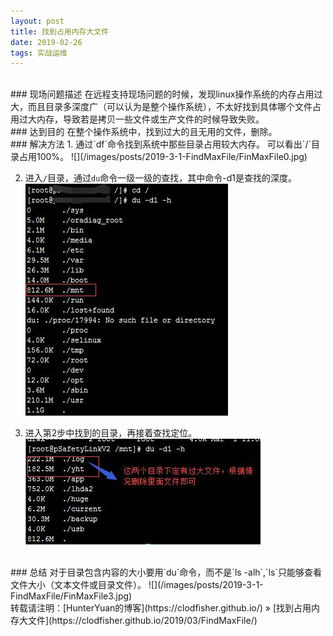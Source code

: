 ```yaml
---
layout: post    
title: 找到占用内存大文件    
date: 2019-02-26    
tags: 实战运维              
---
```

<br>
### 现场问题描述            
在远程支持现场问题的时候，发现linux操作系统的内存占用过大，而且目录多深度广（可以认为是整个操作系统），不太好找到具体哪个文件占用过大内存，导致若是拷贝一些文件或生产文件的时候导致失败。       

<br>
### 达到目的    
在整个操作系统中，找到过大的且无用的文件，删除。     

<br>
### 解决方法    
1. 通过`df`命令找到系统中那些目录占用较大内存。 可以看出`/`目录占用100%。       
![](/images/posts/2019-3-1-FindMaxFile/FinMaxFile0.jpg)         

2. 进入`/`目录，通过`du`命令一级一级的查找，其中命令-d1是查找的深度。    
![](/images/posts/2019-3-1-FindMaxFile/FinMaxFile1.jpg)         

3. 进入第2步中找到的目录，再接着查找定位。        
![](/images/posts/2019-3-1-FindMaxFile/FinMaxFile2.jpg)         

<br>
### 总结    
对于目录包含内容的大小要用`du`命令，而不是`ls -alh`,`ls`只能够查看文件大小（文本文件或目录文件）。    
![](/images/posts/2019-3-1-FindMaxFile/FinMaxFile3.jpg)         




<br> 
转载请注明：[HunterYuan的博客](https://clodfisher.github.io/) » [找到占用内存大文件](https://clodfisher.github.io/2019/03/FindMaxFile/)           

